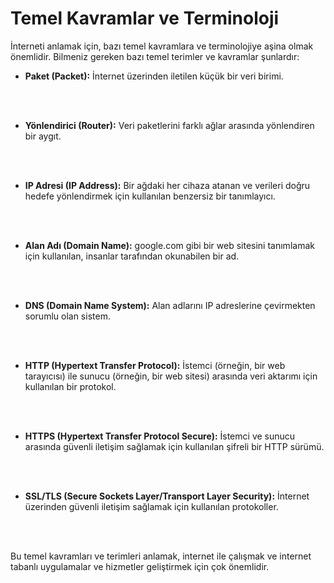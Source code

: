 # Temel Kavramlar ve Terminoloji

İnterneti anlamak için, bazı temel kavramlara ve terminolojiye aşina olmak önemlidir. Bilmeniz gereken bazı temel terimler ve kavramlar şunlardır:


- **Paket (Packet):** İnternet üzerinden iletilen küçük bir veri birimi.
<br>
<br>

- **Yönlendirici (Router):** Veri paketlerini farklı ağlar arasında yönlendiren bir aygıt.
<br>
<br>

- **IP Adresi (IP Address):** Bir ağdaki her cihaza atanan ve verileri doğru hedefe yönlendirmek için kullanılan benzersiz bir tanımlayıcı.
<br>
<br>

- **Alan Adı (Domain Name):** google.com gibi bir web sitesini tanımlamak için kullanılan, insanlar tarafından okunabilen bir ad.
<br>
<br>

- **DNS (Domain Name System):** Alan adlarını IP adreslerine çevirmekten sorumlu olan sistem.
<br>
<br>

- **HTTP (Hypertext Transfer Protocol):** İstemci (örneğin, bir web tarayıcısı) ile sunucu (örneğin, bir web sitesi) arasında veri aktarımı için kullanılan bir protokol.
<br>
<br>

- **HTTPS (Hypertext Transfer Protocol Secure):** İstemci ve sunucu arasında güvenli iletişim sağlamak için kullanılan şifreli bir HTTP sürümü.
<br>
<br>

- **SSL/TLS (Secure Sockets Layer/Transport Layer Security):** İnternet üzerinden güvenli iletişim sağlamak için kullanılan protokoller.
<br>
<br>

Bu temel kavramları ve terimleri anlamak, internet ile çalışmak ve internet tabanlı uygulamalar ve hizmetler geliştirmek için çok önemlidir.